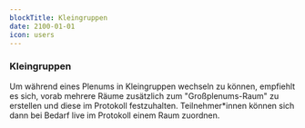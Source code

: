 ```yaml
---
blockTitle: Kleingruppen
date: 2100-01-01
icon: users
---
```

### Kleingruppen

Um während eines Plenums in Kleingruppen wechseln zu können, empfiehlt es sich, vorab mehrere Räume zusätzlich zum "Großplenums-Raum" zu erstellen und diese im Protokoll festzuhalten. Teilnehmer\*innen können sich dann bei Bedarf live im Protokoll einem Raum zuordnen.
